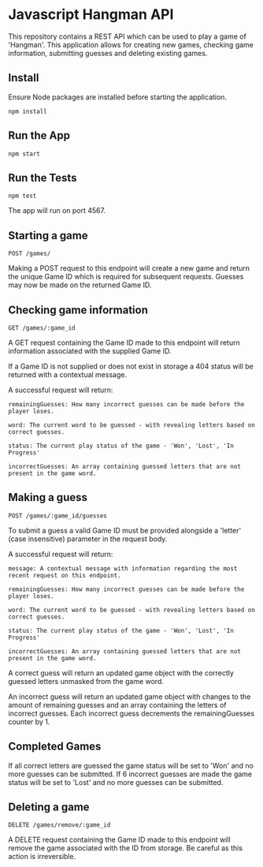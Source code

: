 # Javascript Hangman API 

This repository contains a REST API which can be used to play a game of 'Hangman'. This application allows for creating new games, checking game information, submitting guesses and deleting existing games.

## Install
Ensure Node packages are installed before starting the application.
```
npm install
```

## Run the App
```
npm start
```

## Run the Tests
```
npm test
```

The app will run on port 4567.


## Starting a game
```
POST /games/
```
Making a POST request to this endpoint will create a new game and return the unique Game ID which is required for subsequent requests. Guesses may now be made on the returned Game ID.


## Checking game information
```
GET /games/:game_id
```
A GET request containing the Game ID made to this endpoint will return information associated with the supplied Game ID.

If a Game ID is not supplied or does not exist in storage a 404 status will be returned with a contextual message.

A successful request will return:
```
remainingGuesses: How many incorrect guesses can be made before the player loses.

word: The current word to be guessed - with revealing letters based on correct guesses.

status: The current play status of the game - 'Won', 'Lost', 'In Progress'

incorrectGuesses: An array containing guessed letters that are not present in the game word.
```


## Making a guess
```
POST /games/:game_id/guesses
```
To submit a guess a valid Game ID must be provided alongside a 'letter' (case insensitive) parameter in the request body.  

A successful request will return:
```
message: A contextual message with information regarding the most recent request on this endpoint.

remainingGuesses: How many incorrect guesses can be made before the player loses.

word: The current word to be guessed - with revealing letters based on correct guesses.

status: The current play status of the game - 'Won', 'Lost', 'In Progress'

incorrectGuesses: An array containing guessed letters that are not present in the game word.
```

A correct guess will return an updated game object with the correctly guessed letters unmasked from the game word.

An incorrect guess will return an updated game object with changes to the amount of remaining guesses and an array containing the letters of incorrect guesses. Each incorrect guess decrements the remainingGuesses counter by 1.




## Completed Games
If all correct letters are guessed the game status will be set to 'Won' and no more guesses can be submitted. 
If 6 incorrect guesses are made the game status will be set to 'Lost' and no more guesses can be submitted.


## Deleting a game
```
DELETE /games/remove/:game_id
```
A DELETE request containing the Game ID made to this endpoint will remove the game associated with the ID from storage. Be careful as this action is irreversible.
